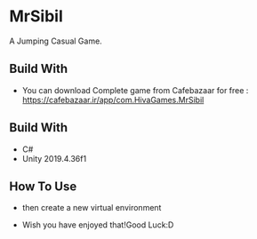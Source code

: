# MrSibil

A Jumping Casual Game.

## Build With
* You can download Complete game from Cafebazaar for free :
  https://cafebazaar.ir/app/com.HivaGames.MrSibil

## Build With

* C#
* Unity 2019.4.36f1

## How To Use

* then create a new virtual environment 
 
 * Wish you have enjoyed that!Good Luck:D
